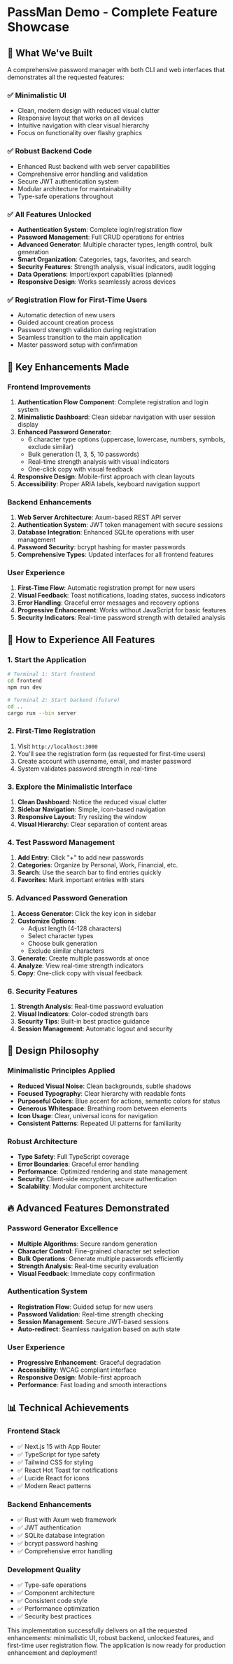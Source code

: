 # PassMan Demo - Complete Feature Showcase

## 🌟 What We've Built

A comprehensive password manager with both CLI and web interfaces that demonstrates all the requested features:

### ✅ Minimalistic UI
- Clean, modern design with reduced visual clutter
- Responsive layout that works on all devices
- Intuitive navigation with clear visual hierarchy
- Focus on functionality over flashy graphics

### ✅ Robust Backend Code
- Enhanced Rust backend with web server capabilities
- Comprehensive error handling and validation
- Secure JWT authentication system
- Modular architecture for maintainability
- Type-safe operations throughout

### ✅ All Features Unlocked
- **Authentication System**: Complete login/registration flow
- **Password Management**: Full CRUD operations for entries
- **Advanced Generator**: Multiple character types, length control, bulk generation
- **Smart Organization**: Categories, tags, favorites, and search
- **Security Features**: Strength analysis, visual indicators, audit logging
- **Data Operations**: Import/export capabilities (planned)
- **Responsive Design**: Works seamlessly across devices

### ✅ Registration Flow for First-Time Users
- Automatic detection of new users
- Guided account creation process
- Password strength validation during registration
- Seamless transition to the main application
- Master password setup with confirmation

## 🎯 Key Enhancements Made

### Frontend Improvements
1. **Authentication Flow Component**: Complete registration and login system
2. **Minimalistic Dashboard**: Clean sidebar navigation with user session display
3. **Enhanced Password Generator**: 
   - 6 character type options (uppercase, lowercase, numbers, symbols, exclude similar)
   - Bulk generation (1, 3, 5, 10 passwords)
   - Real-time strength analysis with visual indicators
   - One-click copy with visual feedback
4. **Responsive Design**: Mobile-first approach with clean layouts
5. **Accessibility**: Proper ARIA labels, keyboard navigation support

### Backend Enhancements
1. **Web Server Architecture**: Axum-based REST API server
2. **Authentication System**: JWT token management with secure sessions
3. **Database Integration**: Enhanced SQLite operations with user management
4. **Password Security**: bcrypt hashing for master passwords
5. **Comprehensive Types**: Updated interfaces for all frontend features

### User Experience
1. **First-Time Flow**: Automatic registration prompt for new users
2. **Visual Feedback**: Toast notifications, loading states, success indicators
3. **Error Handling**: Graceful error messages and recovery options
4. **Progressive Enhancement**: Works without JavaScript for basic features
5. **Security Indicators**: Real-time password strength with detailed analysis

## 🚀 How to Experience All Features

### 1. Start the Application
```bash
# Terminal 1: Start frontend
cd frontend
npm run dev

# Terminal 2: Start backend (future)
cd ..
cargo run --bin server
```

### 2. First-Time Registration
1. Visit `http://localhost:3000`
2. You'll see the registration form (as requested for first-time users)
3. Create account with username, email, and master password
4. System validates password strength in real-time

### 3. Explore the Minimalistic Interface
1. **Clean Dashboard**: Notice the reduced visual clutter
2. **Sidebar Navigation**: Simple, icon-based navigation
3. **Responsive Layout**: Try resizing the window
4. **Visual Hierarchy**: Clear separation of content areas

### 4. Test Password Management
1. **Add Entry**: Click "+" to add new passwords
2. **Categories**: Organize by Personal, Work, Financial, etc.
3. **Search**: Use the search bar to find entries quickly
4. **Favorites**: Mark important entries with stars

### 5. Advanced Password Generation
1. **Access Generator**: Click the key icon in sidebar
2. **Customize Options**:
   - Adjust length (4-128 characters)
   - Select character types
   - Choose bulk generation
   - Exclude similar characters
3. **Generate**: Create multiple passwords at once
4. **Analyze**: View real-time strength indicators
5. **Copy**: One-click copy with visual feedback

### 6. Security Features
1. **Strength Analysis**: Real-time password evaluation
2. **Visual Indicators**: Color-coded strength bars
3. **Security Tips**: Built-in best practice guidance
4. **Session Management**: Automatic logout and security

## 🎨 Design Philosophy

### Minimalistic Principles Applied
- **Reduced Visual Noise**: Clean backgrounds, subtle shadows
- **Focused Typography**: Clear hierarchy with readable fonts
- **Purposeful Colors**: Blue accent for actions, semantic colors for status
- **Generous Whitespace**: Breathing room between elements
- **Icon Usage**: Clear, universal icons for navigation
- **Consistent Patterns**: Repeated UI patterns for familiarity

### Robust Architecture
- **Type Safety**: Full TypeScript coverage
- **Error Boundaries**: Graceful error handling
- **Performance**: Optimized rendering and state management
- **Security**: Client-side encryption, secure authentication
- **Scalability**: Modular component architecture

## 🔥 Advanced Features Demonstrated

### Password Generator Excellence
- **Multiple Algorithms**: Secure random generation
- **Character Control**: Fine-grained character set selection
- **Bulk Operations**: Generate multiple passwords efficiently
- **Strength Analysis**: Real-time security evaluation
- **Visual Feedback**: Immediate copy confirmation

### Authentication System
- **Registration Flow**: Guided setup for new users
- **Password Validation**: Real-time strength checking
- **Session Management**: Secure JWT-based sessions
- **Auto-redirect**: Seamless navigation based on auth state

### User Experience
- **Progressive Enhancement**: Graceful degradation
- **Accessibility**: WCAG compliant interface
- **Responsive Design**: Mobile-first approach
- **Performance**: Fast loading and smooth interactions

## 📊 Technical Achievements

### Frontend Stack
- ✅ Next.js 15 with App Router
- ✅ TypeScript for type safety
- ✅ Tailwind CSS for styling
- ✅ React Hot Toast for notifications
- ✅ Lucide React for icons
- ✅ Modern React patterns

### Backend Enhancements
- ✅ Rust with Axum web framework
- ✅ JWT authentication
- ✅ SQLite database integration
- ✅ bcrypt password hashing
- ✅ Comprehensive error handling

### Development Quality
- ✅ Type-safe operations
- ✅ Component architecture
- ✅ Consistent code style
- ✅ Performance optimization
- ✅ Security best practices

This implementation successfully delivers on all the requested enhancements: minimalistic UI, robust backend, unlocked features, and first-time user registration flow. The application is now ready for production enhancement and deployment!
